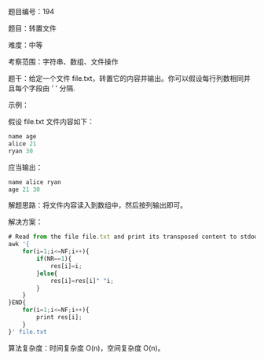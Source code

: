 题目编号：194

题目：转置文件

难度：中等

考察范围：字符串、数组、文件操作

题干：给定一个文件 file.txt，转置它的内容并输出。你可以假设每行列数相同并且每个字段由 ' ' 分隔.

示例：

假设 file.txt 文件内容如下：

```javascript
name age
alice 21
ryan 30
```

应当输出：

```javascript
name alice ryan
age 21 30
```

解题思路：将文件内容读入到数组中，然后按列输出即可。

解决方案：

```javascript
# Read from the file file.txt and print its transposed content to stdout.
awk '{
    for(i=1;i<=NF;i++){
        if(NR==1){
            res[i]=i;
        }else{
            res[i]=res[i]" "i;
        }
    }
}END{
    for(i=1;i<=NF;i++){
        print res[i];
    }
}' file.txt
```

算法复杂度：时间复杂度 O(n)，空间复杂度 O(n)。